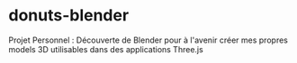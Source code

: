 # donuts-blender
Projet Personnel : Découverte de Blender pour à l'avenir créer mes propres models 3D utilisables dans des applications Three.js
